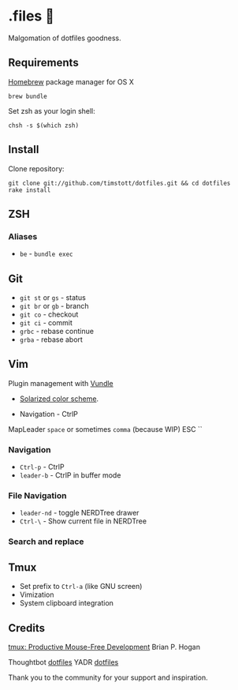 # .files :rocket:

Malgomation of dotfiles goodness.

## Requirements

[Homebrew](http://brew.sh/) package manager for OS X

    brew bundle

Set zsh as your login shell:

    chsh -s $(which zsh)

## Install

Clone repository:

    git clone git://github.com/timstott/dotfiles.git && cd dotfiles
    rake install

## ZSH

### Aliases

* `be` - `bundle exec`

## Git

* `git st` or `gs` - status
* `git br` or `gb` - branch
* `git co` - checkout
* `git ci` - commit
* `grbc` - rebase continue
* `grba` - rebase abort

## Vim

Plugin management with [Vundle](https://github.com/gmarik/vundle)

* [Solarized color scheme](https://github.com/altercation/vim-colors-solarized).

* Navigation - CtrlP

MapLeader `space` or sometimes `comma` (because WIP)
ESC ``

### Navigation

* `Ctrl-p` - CtrlP
* `leader-b` - CtrlP in buffer mode

### File Navigation

* `leader-nd` - toggle NERDTree drawer
* `Ctrl-\` - Show current file in NERDTree

### Search and replace

## Tmux

* Set prefix to `Ctrl-a` (like GNU screen)
* Vimization
* System clipboard integration

## Credits

[tmux: Productive Mouse-Free Development](http://pragprog.com/book/bhtmux/tmux) Brian P. Hogan

Thoughtbot [dotfiles](http://github.com/thoughtbot/dotfiles)
YADR [dotfiles](https://github.com/skwp/dotfiles)

Thank you to the community for your support and inspiration.

